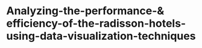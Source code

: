 # Analyzing-the-performance-& efficiency-of-the-radisson-hotels-using-data-visualization-techniques
